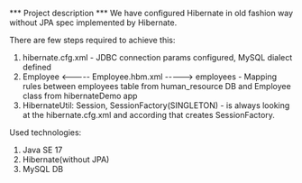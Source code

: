 *** Project description ***
We have configured Hibernate in old fashion way without JPA spec implemented by Hibernate.

There are few steps required to achieve this:
  1. hibernate.cfg.xml - JDBC connection params configured, MySQL dialect defined
  2. Employee <----- Employee.hbm.xml -----> employees -   Mapping rules between employees table from human_resource DB and Employee class from hibernateDemo app
  3. HibernateUtil: Session, SessionFactory(SINGLETON) - is always looking at the hibernate.cfg.xml and according that creates SessionFactory.

Used technologies:
1. Java SE 17
2. Hibernate(without JPA)
3. MySQL DB
